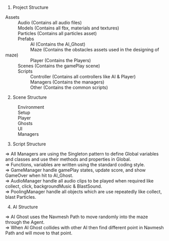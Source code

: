1. Project Structure

Assets\
&nbsp;&nbsp;&nbsp;&nbsp;&nbsp;&nbsp;&nbsp;&nbsp;&nbsp;&nbsp;Audio (Contains all audio files)\
&nbsp;&nbsp;&nbsp;&nbsp;&nbsp;&nbsp;&nbsp;&nbsp;&nbsp;&nbsp;Models (Contains all fbx, materials and textures)\
&nbsp;&nbsp;&nbsp;&nbsp;&nbsp;&nbsp;&nbsp;&nbsp;&nbsp;&nbsp;Particles (Contains all particles asset)\
&nbsp;&nbsp;&nbsp;&nbsp;&nbsp;&nbsp;&nbsp;&nbsp;&nbsp;&nbsp;Prefabs\
&nbsp;&nbsp;&nbsp;&nbsp;&nbsp;&nbsp;&nbsp;&nbsp;&nbsp;&nbsp;&nbsp;&nbsp;&nbsp;&nbsp;&nbsp;&nbsp;&nbsp;&nbsp;&nbsp;&nbsp;AI (Contains the AI_Ghost)\
&nbsp;&nbsp;&nbsp;&nbsp;&nbsp;&nbsp;&nbsp;&nbsp;&nbsp;&nbsp;&nbsp;&nbsp;&nbsp;&nbsp;&nbsp;&nbsp;&nbsp;&nbsp;&nbsp;&nbsp;Maze (Contains the obstacles assets used in the designing of maze)\
&nbsp;&nbsp;&nbsp;&nbsp;&nbsp;&nbsp;&nbsp;&nbsp;&nbsp;&nbsp;&nbsp;&nbsp;&nbsp;&nbsp;&nbsp;&nbsp;&nbsp;&nbsp;&nbsp;&nbsp;Player (Contains the Players)\
&nbsp;&nbsp;&nbsp;&nbsp;&nbsp;&nbsp;&nbsp;&nbsp;&nbsp;&nbsp;Scenes (Contains the gamePlay scene)\
&nbsp;&nbsp;&nbsp;&nbsp;&nbsp;&nbsp;&nbsp;&nbsp;&nbsp;&nbsp;Scripts\
&nbsp;&nbsp;&nbsp;&nbsp;&nbsp;&nbsp;&nbsp;&nbsp;&nbsp;&nbsp;&nbsp;&nbsp;&nbsp;&nbsp;&nbsp;&nbsp;&nbsp;&nbsp;&nbsp;&nbsp;Controller (Contains all controllers like AI & Player)\
&nbsp;&nbsp;&nbsp;&nbsp;&nbsp;&nbsp;&nbsp;&nbsp;&nbsp;&nbsp;&nbsp;&nbsp;&nbsp;&nbsp;&nbsp;&nbsp;&nbsp;&nbsp;&nbsp;&nbsp;Managers (Contains the managers)\
&nbsp;&nbsp;&nbsp;&nbsp;&nbsp;&nbsp;&nbsp;&nbsp;&nbsp;&nbsp;&nbsp;&nbsp;&nbsp;&nbsp;&nbsp;&nbsp;&nbsp;&nbsp;&nbsp;&nbsp;Other (Contains the common scripts)

2. Scene Structure

&nbsp;&nbsp;&nbsp;&nbsp;&nbsp;&nbsp;&nbsp;&nbsp;&nbsp;&nbsp;Environment\
&nbsp;&nbsp;&nbsp;&nbsp;&nbsp;&nbsp;&nbsp;&nbsp;&nbsp;&nbsp;Setup\
&nbsp;&nbsp;&nbsp;&nbsp;&nbsp;&nbsp;&nbsp;&nbsp;&nbsp;&nbsp;Player\
&nbsp;&nbsp;&nbsp;&nbsp;&nbsp;&nbsp;&nbsp;&nbsp;&nbsp;&nbsp;Ghosts\
&nbsp;&nbsp;&nbsp;&nbsp;&nbsp;&nbsp;&nbsp;&nbsp;&nbsp;&nbsp;UI\
&nbsp;&nbsp;&nbsp;&nbsp;&nbsp;&nbsp;&nbsp;&nbsp;&nbsp;&nbsp;Managers

3. Script Structure

=> All Managers are using the Singleton pattern to define Global variables and classes and use their methods and properties in Global.\
=> Functions, variables are written using the standard coding style.\
=> GameManager handle gamePlay states, update score, and show GameOver when hit to AI_Ghost.\
=> AudioManager handle all audio clips to be played when required like collect, click, backgroundMusic & BlastSound.\
=> PoolingManager handle all objects which are use repeatedly like collect, blast Particles.

4. AI Structure

=> AI Ghost uses the Navmesh Path to move randomly into the maze through the Agent.\
=> When AI Ghost collides with other AI then find different point in Navmesh Path and will move to that point.